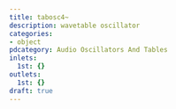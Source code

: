```yaml
---
title: tabosc4~
description: wavetable oscillator
categories:
- object
pdcategory: Audio Oscillators And Tables
inlets:
  1st: {}
outlets:
  1st: {}
draft: true
---
```



